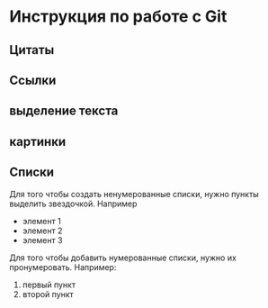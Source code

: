 # Инструкция по работе с Git

## Цитаты

## Ссылки

## выделение текста

## картинки

## Списки
Для того чтобы создать ненумерованные списки, нужно пункты выделить звездочкой. Например
* элемент 1
* элемент 2
* элемент 3

Для того чтобы добавить нумерованные списки, нужно их пронумеровать. Например:
1. первый пункт
2. второй пункт
